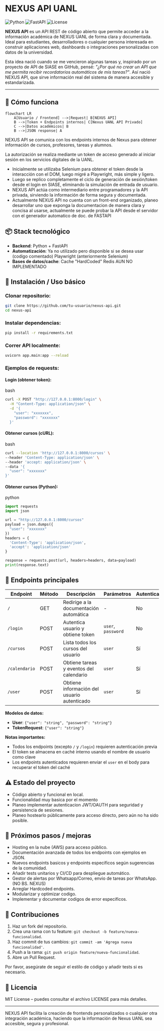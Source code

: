 # NEXUS API UANL

![Python](https://img.shields.io/badge/Python-3.13-blue) ![FastAPI](https://img.shields.io/badge/FastAPI-0.109.2-green) ![License](https://img.shields.io/badge/License-MIT-orange)

**NEXUS API** es un API REST de código abierto que permite acceder a la información académica de NEXUS UANL de forma clara y documentada. Ideal para estudiantes, desarrolladores o cualquier persona interesada en construir aplicaciones web, dashboards o integraciones personalizadas con datos de la universidad.

Esta idea nació cuando se me vencieron algunas tareas y, inspirado por un proyecto de API de SIASE en GitHub, pensé: _"¿Por qué no crear un API que me permita recibir recordatorios automáticos de mis tareas?"_. Así nació NEXUS API, que sirve información real del sistema de manera accesible y estandarizada.

---

## 🚀 Cómo funciona

```mermaid
flowchart LR
    A[Usuario / Frontend] -->|Request| B[NEXUS API]
    B -->|Token + Endpoints internos| C[Nexus UANL API Privado]
    C -->|Datos académicos| B
    B -->|JSON response| A
```

NEXUS API se comunica con los endpoints internos de Nexus para obtener información de cursos, profesores, tareas y alumnos.

La autorización se realiza mediante un token de acceso generado al iniciar sesión en los servicios digitales de la UANL.

- Inicialmente se utilizaba Selenium para obtener el token desde la interacción con el DOM, luego migré a Playwright, más simple y ligero.
- Luego se replico completamente el ciclo de generación de sesión/token desde el login en SIASE, eliminando la simulación de entrada de usuario.
- NEXUS API actúa como intermediario entre programadores y la API privada, sirviendo la información de forma segura y documentada.
- Actualmente NEXUS API no cuenta con un front-end organizado, planeo desarrollar uno que exponga la documentacion de manera clara y concisa al usarse, actualmente se puede probar la API desde el servidor con el generador automatico de doc. de FASTAPI

## 📦 Stack tecnológico

- **Backend**: Python + FastAPI
- **Automatización**: Ya no utilizado pero disponible si se desea usar (codigo comentado) Playwright (anteriormente Selenium)
- **Bases de datos/cache**: Cache "HardCoded" Redis AUN NO IMPLEMENTADO

## 🔧 Instalación / Uso básico

### Clonar repositorio:

```bash
git clone https://github.com/tu-usuario/nexus-api.git
cd nexus-api
```

### Instalar dependencias:

```bash
pip install -r requirements.txt
```


### Correr API localmente:

```bash
uvicorn app.main:app --reload
```

### Ejemplos de requests:

#### Login (obtener token):

bash

```bash
curl -X POST "http://127.0.0.1:8000/login" \
  -H "Content-Type: application/json" \
  -d '{
    "user": "xxxxxxx",
    "password": "xxxxxxx"
  }'
```

#### Obtener cursos (cURL):

bash

```bash
curl --location 'http://127.0.0.1:8000/cursos' \
--header 'Content-Type: application/json' \
--header 'accept: application/json' \
--data '{
  "user": "xxxxxxx"
}'
```

#### Obtener cursos (Python):

python

```python
import requests
import json

url = "http://127.0.0.1:8000/cursos"
payload = json.dumps({
  "user": "xxxxxxx"
})
headers = {
  'Content-Type': 'application/json',
  'accept': 'application/json'
}

response = requests.post(url, headers=headers, data=payload)
print(response.text)
```

## 📝 Endpoints principales

|Endpoint|Método|Descripción|Parámetros|Autenticación|
|---|---|---|---|---|
|`/`|GET|Redirige a la documentación automática|-|No|
|`/login`|POST|Autentica usuario y obtiene token|`user`, `password`|No|
|`/cursos`|POST|Lista todos los cursos del usuario|`user`|Sí|
|`/calendario`|POST|Obtiene tareas y eventos del calendario|`user`|Sí|
|`/user`|POST|Obtiene información del usuario autenticado|`user`|Sí|

**Modelos de datos:**

- **User**: `{"user": "string", "password": "string"}`
- **TokenRequest**: `{"user": "string"}`

**Notas importantes:**

- Todos los endpoints (excepto `/` y `/login`) requieren autenticación previa
- El token se almacena en caché interno usando el nombre de usuario como clave
- Los endpoints autenticados requieren enviar el `user` en el body para recuperar el token del caché
## ⚠️ Estado del proyecto

- Código abierto y funcional en local.
- Funcionalidad muy basica por el momento
- Planeo implementar autenticacion JWT/OAUTH para seguridad y persistencia de sesiones.
- Planeo hostearlo públicamente para acceso directo, pero aún no ha sido posible.

## 🔗 Próximos pasos / mejoras

- Hosting en la nube (AWS) para acceso público.
- Documentación avanzada de todos los endpoints con ejemplos en JSON.
- Nuevos endpoints basicos y  endpoints especificos según sugerencias de la comunidad.
- Añadir tests unitarios y CI/CD para despliegue automático.
- Gestor de alertas por Whatsapp/Correo, envio de tareas por WhatsApp. (NO BS. NEXUS)
- Arreglar Hardcoded endpoints.
- Modularizar y optimizar codigo.
- Implementar y documentar codigos de error especificos.

## 🤝 Contribuciones

1. Haz un fork del repositorio.
2. Crea una rama con tu feature: `git checkout -b feature/nueva-funcionalidad`.
3. Haz commit de tus cambios: `git commit -am 'Agrega nueva funcionalidad'`.
4. Push a la rama: `git push origin feature/nueva-funcionalidad`.
5. Abre un Pull Request.

Por favor, asegúrate de seguir el estilo de código y añadir tests si es necesario.

## 📝 Licencia

MIT License – puedes consultar el archivo LICENSE para más detalles.

---

NEXUS API facilita la creación de frontends personalizados o cualquier otra integración académica, haciendo que la información de Nexus UANL sea accesible, segura y profesional.